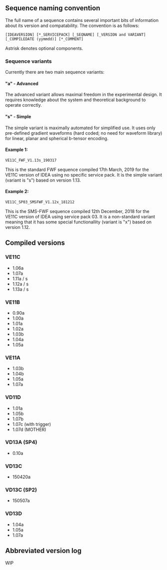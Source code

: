 ## Sequence naming convention
The full name of a sequence contains several important bits of information about its version and compatability. The convention is as follows:

    [IDEAVERSION] [*_SERVICEPACK] [_SEQNAME] [_VERSION and VARIANT] [_COMPILEDATE (yymmdd)] [*_COMMENT]

Astrisk denotes optional components.

### Sequence variants
Currently there are two main sequence variants: 
#### "a" - Advanced
The advanced variant allows maximal freedom in the experimental design. It requires knowledge about the system and theoretical background to operate correctly.

#### "s" - Simple
The simple variant is maximally automated for simplified use. It uses only pre-defined gradient waveforms (hard coded; no need for waveform library) for linear, planar and spherical b-tensor encoding.

#### Example 1:
    VE11C_FWF_V1.13s_190317
This is the standard FWF sequence compiled 17th March, 2019 for the VE11C version of IDEA using no specific service pack. It is the simple variant (variant is "s") based on version 1.13.

#### Example 2:
    VE11C_SP03_SMSFWF_V1.12x_181212
This is the SMS-FWF sequence compiled 12th December, 2018 for the VE11C version of IDEA using service pack 03. It is a non-standard variant meaning that it has some special functionallity (variant is "x") based on version 1.12.

## Compiled versions

### VE11C
* 1.06a
* 1.07a
* 1.11a / s
* 1.12a / s
* 1.13a / s

### VE11B
* 0.90a
* 1.00a
* 1.01a
* 1.02a
* 1.03b
* 1.04a
* 1.05a

### VE11A
* 1.03b
* 1.04b
* 1.05a
* 1.07a

### VD11D
* 1.01a
* 1.05b
* 1.07b
* 1.07c (with trigger)
* 1.07d (MOTHER)

### VD13A (SP4)
* 0.10a

### VD13C
* 150420a

### VD13C (SP2)
* 150507a

### VD13D
* 1.04a
* 1.05a
* 1.07a

## Abbreviated version log
WIP

